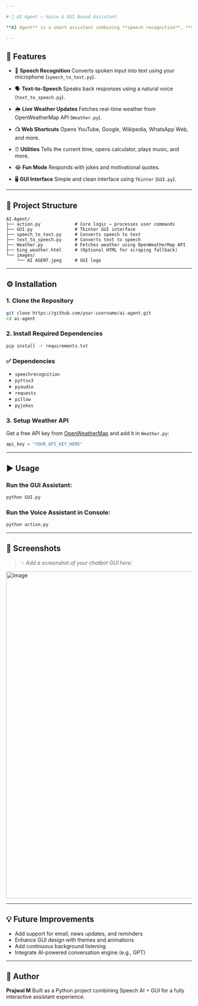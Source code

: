 ```yaml
---

# 🧠 AI Agent – Voice & GUI Based Assistant

**AI Agent** is a smart assistant combining **speech recognition**, **text-to-speech**, and a **Tkinter-based GUI**. It allows you to interact via voice or text, responds with natural-sounding speech, and can perform useful actions like checking the weather, telling jokes, or launching popular websites and utilities.

---
```


## 🚀 Features

* 🎤 **Speech Recognition**
  Converts spoken input into text using your microphone (`speech_to_text.py`).

* 🗣 **Text-to-Speech**
  Speaks back responses using a natural voice (`text_to_speech.py`).

* 🌦 **Live Weather Updates**
  Fetches real-time weather from OpenWeatherMap API (`Weather.py`).

* 📺 **Web Shortcuts**
  Opens YouTube, Google, Wikipedia, WhatsApp Web, and more.

* ⏰ **Utilities**
  Tells the current time, opens calculator, plays music, and more.

* 😂 **Fun Mode**
  Responds with jokes and motivational quotes.

* 🖥 **GUI Interface**
  Simple and clean interface using `Tkinter` (`GUI.py`).

---

## 📂 Project Structure

```
AI-Agent/
├── action.py             # Core logic – processes user commands
├── GUI.py                # Tkinter GUI interface
├── speech_to_text.py     # Converts speech to text
├── text_to_speech.py     # Converts text to speech
├── Weather.py            # Fetches weather using OpenWeatherMap API
├── bing_weather.html     # (Optional HTML for scraping fallback)
└── images/
    └── AI AGENT.jpeg     # GUI logo
```

---

## ⚙ Installation

### 1. Clone the Repository

```bash
git clone https://github.com/your-username/ai-agent.git
cd ai-agent
```

### 2. Install Required Dependencies

```bash
pip install -r requirements.txt
```

### ✅ Dependencies

* `speechrecognition`
* `pyttsx3`
* `pyaudio`
* `requests`
* `pillow`
* `pyjokes`

### 3. Setup Weather API

Get a free API key from [OpenWeatherMap](https://openweathermap.org/api) and add it in `Weather.py`:

```python
api_key = "YOUR_API_KEY_HERE"
```

---

## ▶️ Usage

### Run the GUI Assistant:

```bash
python GUI.py
```

### Run the Voice Assistant in Console:

```bash
python action.py
```

---

## 📸 Screenshots

> 💡 *Add a screenshot of your chatbot GUI here:*

<img width="690" height="886" alt="image" src="https://github.com/user-attachments/assets/16b2171f-0294-4575-a331-25bbd07d9b27" />


---

## 💡 Future Improvements

* Add support for email, news updates, and reminders
* Enhance GUI design with themes and animations
* Add continuous background listening
* Integrate AI-powered conversation engine (e.g., GPT)

---

## 👤 Author

**Prajwal M**
Built as a Python project combining Speech AI + GUI for a fully interactive assistant experience.


